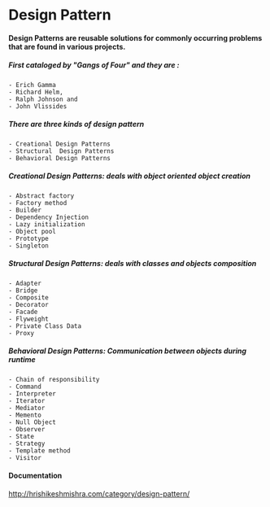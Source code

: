 # Design Pattern 
#### Design Patterns are reusable solutions for commonly occurring problems that are found in various projects. 
##### First cataloged by "Gangs of Four" and they are : 
    - Erich Gamma
    - Richard Helm,
    - Ralph Johnson and
    - John Vlissides 


##### There are three kinds of design pattern 
    - Creational Design Patterns
    - Structural  Design Patterns
    - Behavioral Design Patterns

##### Creational Design Patterns: deals with object oriented object creation
    - Abstract factory  
    - Factory method  
    - Builder  
    - Dependency Injection  
    - Lazy initialization  
    - Object pool  
    - Prototype  
    - Singleton  

##### Structural Design Patterns: deals with classes and objects composition
    - Adapter
    - Bridge
    - Composite
    - Decorator
    - Facade
    - Flyweight
    - Private Class Data
    - Proxy



##### Behavioral Design Patterns: Communication between objects during runtime
    - Chain of responsibility
    - Command
    - Interpreter
    - Iterator
    - Mediator
    - Memento
    - Null Object
    - Observer
    - State
    - Strategy
    - Template method
    - Visitor


#### Documentation 
http://hrishikeshmishra.com/category/design-pattern/
